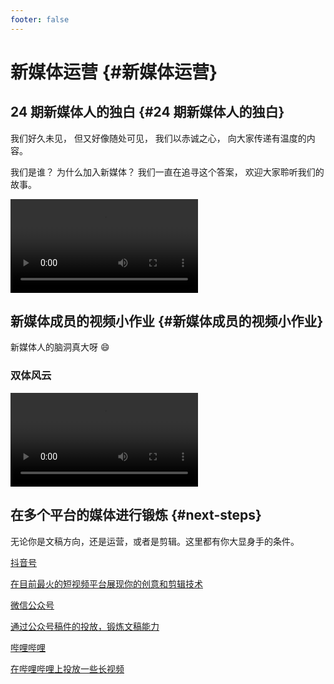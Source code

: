 ```yaml
---
footer: false
---
```


# 新媒体运营 {#新媒体运营}

## 24 期新媒体人的独白 {#24 期新媒体人的独白}

我们好久未见，
但又好像随处可见，
我们以赤诚之心，
向大家传递有温度的内容。

我们是谁？
为什么加入新媒体？
我们一直在追寻这个答案，
欢迎大家聆听我们的故事。

<video controls class="video">
<source src="/video/独白.mp4" type="video/mp4">
</video>

## 新媒体成员的视频小作业 {#新媒体成员的视频小作业}

新媒体人的脑洞真大呀 😄

### 双体风云

<video controls class="video">
    <source src="/video/双体风云.mp4" type="video/mp4">
</video>

## 在多个平台的媒体进行锻炼 {#next-steps}

无论你是文稿方向，还是运营，或者是剪辑。这里都有你大显身手的条件。

<div class="vt-box-container next-steps">
  <a class="vt-box" href="https://www.douyin.com/user/MS4wLjABAAAAfR87cJw3mxopnPbVIihWscwGXdhgIh-89YjQv4kALHg" target="_blank">
    <p class="next-steps-link">抖音号</p>
    <p class="next-steps-caption">在目前最火的短视频平台展现你的创意和剪辑技术</p>
  </a>
  <a class="vt-box" href="https://mp.weixin.qq.com/s/aKuAPnit8Cpi9jX7h1McJg" target="_blank">
    <p class="next-steps-link">微信公众号</p>
    <p class="next-steps-caption">通过公众号稿件的投放，锻炼文稿能力</p>
  </a>
  <a class="vt-box" href="https://space.bilibili.com/374601099?spm_id_from=333.337.0.0" target="_blank">
    <p class="next-steps-link">哔哩哔哩</p>
    <p class="next-steps-caption">在哔哩哔哩上投放一些长视频</p>
  </a>
</div>
